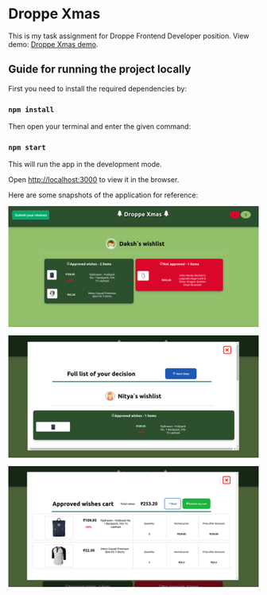 # Droppe Xmas

This is my task assignment for Droppe Frontend Developer position. View demo: [Droppe Xmas demo](https://droppe-xmas.web.app/).

## Guide for running the project locally

First you need to install the required dependencies by:

### `npm install`

Then open your terminal and enter the given command:

### `npm start`

This will run the app in the development mode. 

Open [http://localhost:3000](http://localhost:3000) to view it in the browser.

Here are some snapshots of the application for reference:

![alt text](https://github.com/Yash621/droppe-xmas/blob/master/assets/Screenshot_2021-12-27_02-36-54.png "title-1")                

![alt text](https://github.com/Yash621/droppe-xmas/blob/master/assets/Screenshot_2021-12-27_02-37-04.png "title-1")  

![alt text](https://github.com/Yash621/droppe-xmas/blob/master/assets/Screenshot_2021-12-27_02-37-11.png "title-1")  

